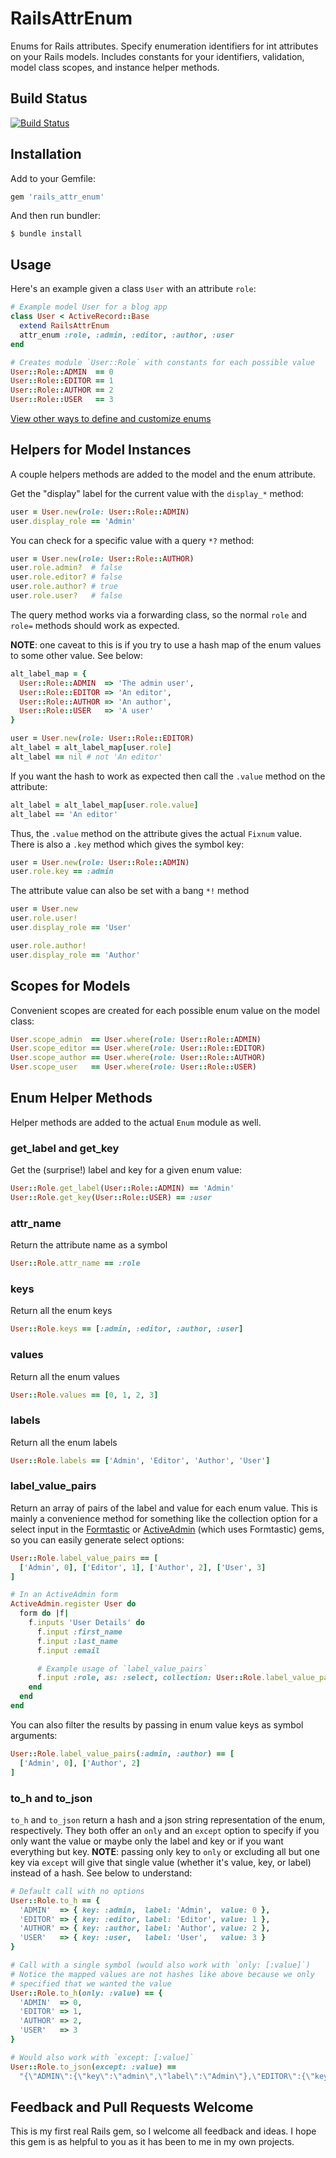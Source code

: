 # RailsAttrEnum

Enums for Rails attributes. Specify enumeration identifiers for int attributes
on your Rails models. Includes constants for your identifiers, validation,
model class scopes, and instance helper methods.

## Build Status
[![Build Status](https://travis-ci.org/jfairbank/rails_attr_enum.png?branch=master)](https://travis-ci.org/jfairbank/rails_attr_enum)

## Installation
Add to your Gemfile:

```ruby
gem 'rails_attr_enum'
```

And then run bundler:

    $ bundle install

## Usage

Here's an example given a class `User` with an attribute `role`:

```ruby
# Example model User for a blog app
class User < ActiveRecord::Base
  extend RailsAttrEnum
  attr_enum :role, :admin, :editor, :author, :user
end

# Creates module `User::Role` with constants for each possible value
User::Role::ADMIN  == 0
User::Role::EDITOR == 1
User::Role::AUTHOR == 2
User::Role::USER   == 3
```

[View other ways to define and customize enums](https://github.com/jfairbank/rails_attr_enum/wiki/Adding-an-Enum-to-a-Model)

## Helpers for Model Instances

A couple helpers methods are added to the model and the enum attribute.

Get the "display" label for the current value with the `display_*` method:

```ruby
user = User.new(role: User::Role::ADMIN)
user.display_role == 'Admin'
```

You can check for a specific value with a query `*?` method:

```ruby
user = User.new(role: User::Role::AUTHOR)
user.role.admin?  # false
user.role.editor? # false
user.role.author? # true
user.role.user?   # false
```

The query method works via a forwarding class, so the normal `role` and `role=`
methods should work as expected.

**NOTE**: one caveat to this is if you try to use
a hash map of the enum values to some other value. See below:

```ruby
alt_label_map = {
  User::Role::ADMIN  => 'The admin user',
  User::Role::EDITOR => 'An editor',
  User::Role::AUTHOR => 'An author',
  User::Role::USER   => 'A user'
}

user = User.new(role: User::Role::EDITOR)
alt_label = alt_label_map[user.role]
alt_label == nil # not 'An editor'
```

If you want the hash to work as expected then call the `.value` method on the
attribute:

```ruby
alt_label = alt_label_map[user.role.value]
alt_label == 'An editor'
```

Thus, the `.value` method on the attribute gives the actual `Fixnum` value.
There is also a `.key` method which gives the symbol key:

```ruby
user = User.new(role: User::Role::ADMIN)
user.role.key == :admin
```

The attribute value can also be set with a bang `*!` method

```ruby
user = User.new
user.role.user!
user.display_role == 'User'

user.role.author!
user.display_role == 'Author'
```

## Scopes for Models

Convenient scopes are created for each possible enum value on the model class:

```ruby
User.scope_admin  == User.where(role: User::Role::ADMIN)
User.scope_editor == User.where(role: User::Role::EDITOR)
User.scope_author == User.where(role: User::Role::AUTHOR)
User.scope_user   == User.where(role: User::Role::USER)
```

## Enum Helper Methods

Helper methods are added to the actual `Enum` module as well.

### get_label and get_key
Get the (surprise!) label and key for a given enum
value:

```ruby
User::Role.get_label(User::Role::ADMIN) == 'Admin'
User::Role.get_key(User::Role::USER) == :user
```

### attr_name
Return the attribute name as a symbol

```ruby
User::Role.attr_name == :role
```

### keys
Return all the enum keys

```ruby
User::Role.keys == [:admin, :editor, :author, :user]
```

### values
Return all the enum values

```ruby
User::Role.values == [0, 1, 2, 3]
```

### labels
Return all the enum labels

```ruby
User::Role.labels == ['Admin', 'Editor', 'Author', 'User']
```

### label_value_pairs
Return an array of pairs of the label and value for each
enum value. This is mainly a convenience method for something like the
collection option for a select input in the
[Formtastic](https://github.com/justinfrench/formtastic) or
[ActiveAdmin](https://github.com/gregbell/active_admin) (which uses Formtastic)
gems, so you can easily generate select options:

```ruby
User::Role.label_value_pairs == [
  ['Admin', 0], ['Editor', 1], ['Author', 2], ['User', 3]
]

# In an ActiveAdmin form
ActiveAdmin.register User do
  form do |f|
    f.inputs 'User Details' do
      f.input :first_name
      f.input :last_name
      f.input :email

      # Example usage of `label_value_pairs`
      f.input :role, as: :select, collection: User::Role.label_value_pairs
    end
  end
end
```

You can also filter the results by passing in enum value keys as symbol
arguments:

```ruby
User::Role.label_value_pairs(:admin, :author) == [
  ['Admin', 0], ['Author', 2]
]
```

### to_h and to_json
`to_h` and `to_json` return a hash and a json string representation of the enum,
respectively. They both offer an `only` and an `except` option to specify if
you only want the value or maybe only the label and key or if you want
everything but key. **NOTE**:  passing only key to `only` or excluding all but
one key via `except` will give that single value (whether it's value, key, or
label) instead of a hash. See below to understand:

```ruby
# Default call with no options
User::Role.to_h == {
  'ADMIN'  => { key: :admin,  label: 'Admin',  value: 0 },
  'EDITOR' => { key: :editor, label: 'Editor', value: 1 },
  'AUTHOR' => { key: :author, label: 'Author', value: 2 },
  'USER'   => { key: :user,   label: 'User',   value: 3 }
}

# Call with a single symbol (would also work with `only: [:value]`)
# Notice the mapped values are not hashes like above because we only
# specified that we wanted the value
User::Role.to_h(only: :value) == {
  'ADMIN'  => 0,
  'EDITOR' => 1,
  'AUTHOR' => 2,
  'USER'   => 3
}

# Would also work with `except: [:value]`
User::Role.to_json(except: :value) ==
  "{\"ADMIN\":{\"key\":\"admin\",\"label\":\"Admin\"},\"EDITOR\":{\"key\":\"editor\",\"label\":\"Editor\"},\"AUTHOR\":{\"key\":\"author\",\"label\":\"Author\"},\"USER\":{\"key\":\"user\",\"label\":\"User\"}}"
```

## Feedback and Pull Requests Welcome
This is my first real Rails gem, so I welcome all feedback and ideas. I hope this gem is as helpful to you as it has been to me in my own projects.
